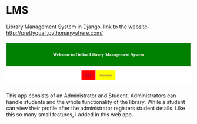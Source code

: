 # LMS
Library Management System in Django. 
link to the website-http://prettyquail.pythonanywhere.com/

![](lms.PNG)


This app consists of an Administrator and Student. Administrators can handle students and the whole functionality of the library. 
While a student can view their profile after the administrator registers student details. Like this so many small features, I added in this web app.
